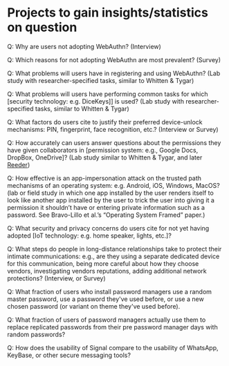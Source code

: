 # Projects to gain insights/statistics on question

Q: Why are users not adopting WebAuthn? (Interview)

Q: Which reasons for not adopting WebAuthn are most prevalent? (Survey)

Q: What problems will users have in registering and using WebAuthn? (Lab study with researcher-specified tasks, similar to Whitten & Tygar)

Q: What problems will users have performing common tasks for which \[security technology: e.g. DiceKeys\]\] is used? (Lab study with researcher-specified tasks, similar to Whitten & Tygar)

Q: What factors do users cite to justify their preferred device-unlock mechanisms: PIN, fingerprint, face recognition, etc.? (Interview or Survey)

Q: How accurately can users answer questions about the permissions they have given collaborators in \[permission system: e.g., Google Docs, DropBox, OneDrive\]? (Lab study similar to Whitten & Tygar, and later [Reeder](https://users.ece.cmu.edu/~lbauer/papers/2008/chi08-grids.pdf))

Q: How effective is an app-impersonation attack on the trusted path mechanisms of an operating system: e.g. Android, iOS, Windows, MacOS? (lab or field study in which one app installed by the user renders itself to look like another app installed by the user to trick the user into giving it a permission it shouldn’t have or entering private information such as a password. See Bravo-Lillo et al.’s “Operating System Framed” paper.)

Q: What security and privacy concerns do users cite for not yet having adopted \[IoT technology: e.g. home speaker, lights, etc.\]?

Q: What steps do people in long-distance relationships take to protect their intimate communications: e.g., are they using a separate dedicated device for this communication, being more careful about how they choose vendors, investigating vendors reputations, adding additional network protections? (Interview, or Survey)

Q: What fraction of users who install password managers use a random master password, use a password they've used before, or use a new chosen password (or variant on theme they've used before).

Q: What fraction of users of password managers actually use them to replace replicated passwords from their pre password manager days with random passwords?

Q: How does the usability of Signal compare to the usability of WhatsApp, KeyBase, or other secure messaging tools?

